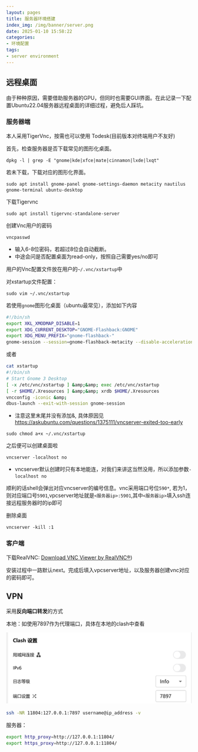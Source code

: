 ```yaml
---
layout: pages
title: 服务器环境搭建
index_img: /img/banner/server.png 
date: 2025-01-10 15:58:22
categories:
- 环境配置
tags:
- server environment
---
```


## 远程桌面

由于种种原因，需要借助服务器的GPU，但同时也需要GUI界面。在此记录一下配置Ubuntu22.04服务器远程桌面的详细过程，避免后人踩坑。

### 服务器端

本人采用TigerVnc，按需也可以使用 Todesk(目前版本对终端用户不友好)

首先，检查服务器是否下载常见的图形化桌面。

```shell
dpkg -l | grep -E "gnome|kde|xfce|mate|cinnamon|lxde|lxqt"
```

若未下载，下载对应的图形化界面。

```shell
sudo apt install gnome-panel gnome-settings-daemon metacity nautilus gnome-terminal ubuntu-desktop
```

下载Tigervnc

```shell
sudo apt install tigervnc-standalone-server
```

创建Vnc用户的密码

```shell
vncpasswd
```

* 输入6-8位密码，若超过8位会自动截断。
* 中途会问是否配置桌面为read-only，按照自己需要yes/no即可

用户的Vnc配置文件放在用户的`~/.vnc/xstartup`中

对xstartup文件配置：

```shell
sudo vim ~/.vnc/xstartup
```

若使用`gnome`图形化桌面（ubuntu最常见），添加如下内容

```bash
#!/bin/sh
export XKL_XMODMAP_DISABLE=1
export XDG_CURRENT_DESKTOP="GNOME-Flashback:GNOME"
export XDG_MENU_PREFIX="gnome-flashback-"
gnome-session --session=gnome-flashback-metacity --disable-acceleration-check
```

或者

```bash
cat xstartup 
#!/bin/sh
# Start Gnome 3 Desktop 
[ -x /etc/vnc/xstartup ] &amp;&amp; exec /etc/vnc/xstartup
[ -r $HOME/.Xresources ] &amp;&amp; xrdb $HOME/.Xresources
vncconfig -iconic &amp;
dbus-launch --exit-with-session gnome-session
```

* 注意这里末尾并没有添加&, 具体原因见 https://askubuntu.com/questions/1375111/vncserver-exited-too-early

```shell
sudo chmod a+x ~/.vnc/xstartup
```

之后便可以创建桌面啦

```shell
vncserver -localhost no
```

* vncserver默认创建时只有本地能连，对我们来讲这当然没用，所以添加参数`-localhost no`

顺利的话shell会弹出对应vncserver的编号信息。vnc采用端口号位`590*`, 若为1，则对应端口号`5901`,vpcserver地址就是`<服务器ip>:5901`,其中`<服务器ip>`填入ssh连接远程服务器时的ip即可

删除桌面

```shell
vncserver -kill :1
```



### 客户端

下载RealVNC: [Download VNC Viewer by RealVNC®](https://www.realvnc.com/en/connect/download/viewer/))

安装过程中一路默认next。完成后填入vpcserver地址，以及服务器创建vnc对应的密码即可。



## VPN

采用**反向端口转发**的方式

本地：如使用7897作为代理端口，具体在本地的clash中查看

![](/img/Server/clash.png)

```bash
ssh -NR 11804:127.0.0.1:7897 username@ip_address -v
```

服务器：

```bash
export http_proxy=http://127.0.0.1:11804/
export https_proxy=http://127.0.0.1:11804/
```

